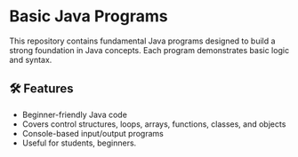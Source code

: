 
# Basic Java Programs

This repository contains fundamental Java programs designed to build a strong foundation in  Java concepts. Each program demonstrates basic logic and syntax.
## 🛠️ Features
- Beginner-friendly Java code
- Covers control structures, loops, arrays, functions, classes, and objects
- Console-based input/output programs
- Useful for students, beginners.


